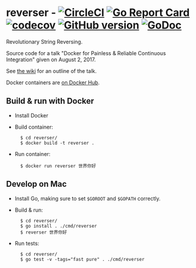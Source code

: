 # reverser - [![CircleCI](https://circleci.com/gh/LilyLambda/reverser.svg?style=svg&circle-token=eed3aa531adffca69a3011ceaf9f9b5cba953178)](https://circleci.com/gh/LilyLambda/reverser) [![Go Report Card](https://goreportcard.com/badge/github.com/LilyLambda/reverser)](https://goreportcard.com/report/github.com/LilyLambda/reverser)  [![codecov](https://codecov.io/gh/LilyLambda/reverser/branch/master/graph/badge.svg)](https://codecov.io/gh/LilyLambda/reverser) [![GitHub version](https://badge.fury.io/gh/LilyLambda%2Freverser.svg)](https://badge.fury.io/gh/LilyLambda%2Freverser) [![GoDoc](https://godoc.org/github.com/LilyLambda/reverser?status.svg)](http://godoc.org/github.com/LilyLambda/reverser)

Revolutionary String Reversing.

Source code for a talk "Docker for Painless & Reliable Continuous Integration" given on August 2, 2017.

See [the wiki](https://github.com/LilyLambda/reverser/wiki) for an outline of the talk.

Docker containers are [on Docker Hub](https://hub.docker.com/r/lilylambda/reverser/).

## Build & run with Docker

- Install Docker
- Build container:

        $ cd reverser/
        $ docker build -t reverser .

- Run container:

        $ docker run reverser 世界你好

## Develop on Mac

- Install Go, making sure to set `$GOROOT` and `$GOPATH` correctly.

- Build & run:

        $ cd reverser/
        $ go install . ./cmd/reverser
        $ reverser 世界你好

- Run tests:

        $ cd reverser/
        $ go test -v -tags="fast pure" . ./cmd/reverser
